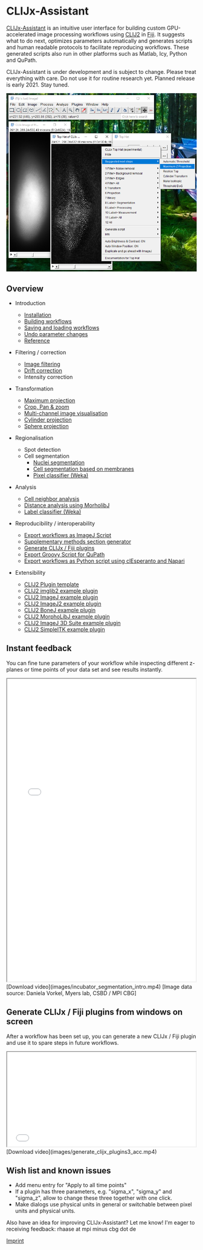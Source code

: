 # CLIJx-Assistant
[CLIJx-Assistant](https://clij.github.io/assistant) is an intuitive user interface for building custom GPU-accelerated image processing workflows using [CLIJ2](https://clij.github.io) in [Fiji](https://fiji.sc). 
It suggests what to do next, optimizes parameters automatically and generates scripts and human readable protocols to facilitate reproducing workflows. These generated scripts also run in other platforms such as Matlab, Icy, Python and QuPath.

CLIJx-Assistant is under development and is subject to change. 
Please treat everything with care.
Do not use it for routine research yet. 
Planned release is early 2021. 
Stay tuned.

![Image](images/teaser1.png)


## Overview
* Introduction
  * [Installation](https://clij.github.io/assistant/installation)
  * [Building workflows](https://clij.github.io/assistant/getting_started)
  * [Saving and loading workflows](https://clij.github.io/assistant/save_and_load)
  * [Undo parameter changes](https://clij.github.io/assistant/undo)
  * [Reference](https://clij.github.io/assistant/reference)

* Filtering / correction
  * [Image filtering](https://clij.github.io/assistant/filtering)
  * [Drift correction](https://clij.github.io/assistant/drift_correction)
  * Intensity correction

* Transformation
  * [Maximum projection](https://clij.github.io/assistant/intensity_projection)
  * [Crop, Pan & zoom](https://clij.github.io/assistant/crop_pan_zoom)
  * [Multi-channel image visualisation](https://clij.github.io/assistant/multi_channel_support)
  * [Cylinder projection](https://clij.github.io/assistant/cylinder_projection)
  * [Sphere projection](https://clij.github.io/assistant/sphere_projection)

* Regionalisation
  * Spot detection
  * Cell segmentation
    * [Nuclei segmentation](https://clij.github.io/assistant/segmentation_nuclei)
    * [Cell segmentation based on membranes](https://clij.github.io/assistant/segmentation_cells)
    * [Pixel classifier (Weka)](https://clij.github.io/assistant/clijx_weka_pixel_classifier)

* Analysis
  * [Cell neighbor analysis](https://clij.github.io/assistant/neighbor_analysis_generated)
  * [Distance analysis using MorholibJ](https://clij.github.io/assistant/morpholibj_chamfer_distance_map)
  * [Label classifier (Weka)](https://clij.github.io/assistant/clijx_weka_label_classifier)

* Reproducibility / interoperability
  * [Export workflows as ImageJ Script](https://clij.github.io/assistant/macro_export)
  * [Supplementary methods section generator](https://clij.github.io/assistant/supplementary_methods_section_generator)
  * [Generate CLIJx / Fiji plugins](https://clij.github.io/assistant/generate_clijx_plugins)
  * [Export Groovy Script for QuPath](https://clij.github.io/assistant/export_to_clupath)
  * [Export workflows as Python script using clEsperanto and Napari](https://clij.github.io/assistant/te_oki_export)

* Extensibility
  * [CLIJ2 Plugin template](https://github.com/clij/clij2-plugin-template)
  * [CLIJ2 imglib2 example plugin](https://github.com/clij/clijx-assistant-imglib2)
  * [CLIJ2 ImageJ example plugin](https://github.com/clij/clijx-assistant-imagej)
  * [CLIJ2 ImageJ2 example plugin](https://github.com/clij/clijx-assistant-imagej2)
  * [CLIJ2 BoneJ example plugin](https://github.com/clij/clijx-assistant-bonej)
  * [CLIJ2 MorphoLibJ example plugin](https://github.com/clij/clijx-assistant-morpholibj)
  * [CLIJ2 ImageJ 3D Suite example plugin](https://github.com/clij/clijx-assistant-imagej3dsuite)
  * [CLIJ2 SimpleITK example plugin](https://github.com/clij/clijx-assistant-simpleitk)


## Instant feedback
You can fine tune parameters of your workflow while inspecting different z-planes or time points of your data set and see results instantly.
<iframe src="images/incubator_segmentation_intro.mp4" width="500" height="800"></iframe>
[Download video](images/incubator_segmentation_intro.mp4) [Image data source: Daniela Vorkel, Myers lab, CSBD / MPI CBG]

## Generate CLIJx / Fiji plugins from windows on screen
After a workflow has been set up, you can generate a new CLIJx / Fiji plugin and use it to spare steps in future workflows.
<iframe src="images/generate_clijx_plugins3_acc.mp4" width="500" height="250"></iframe>
[Download video](images/generate_clijx_plugins3_acc.mp4)


## Wish list and known issues
* Add menu entry for "Apply to all time points"
* If a plugin has three parameters, e.g. "sigma_x", "sigma_y" and "sigma_z", allow to change these three together with one click.
* Make dialogs use physical units in general or switchable between pixel units and physical units.

Also have an idea for improving CLIJx-Assistant? Let me know! I'm eager to receiving feedback: rhaase at mpi minus cbg dot de



[Imprint](https://clij.github.io/imprint)
